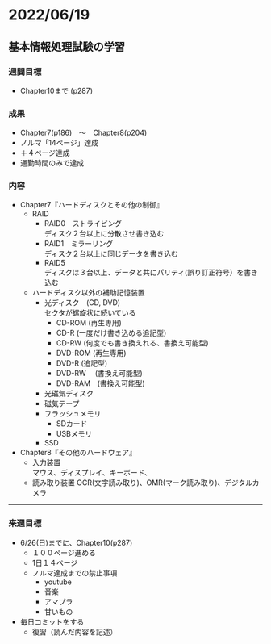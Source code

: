 # 2022/06/19

## 基本情報処理試験の学習

### 週間目標

- Chapter10まで (p287)

### 成果

- Chapter7(p186)　〜　Chapter8(p204)
- ノルマ「14ページ」達成
- ＋４ページ達成
- 通勤時間のみで達成

### 内容

- Chapter7『ハードディスクとその他の制御』
  - RAID
    - RAID0　ストライピング  
   ディスク２台以上に分散させ書き込む
    - RAID1　ミラーリング  
  ディスク２台以上に同じデータを書き込む
    - RAID5  
  ディスクは３台以上、データと共にパリティ(誤り訂正符号）を書き込む
  - ハードディスク以外の補助記憶装置
    - 光ディスク　(CD, DVD)  
  セクタが螺旋状に続いている
      - CD-ROM   (再生専用)
      - CD-R     (一度だけ書き込める追記型)
      - CD-RW    (何度でも書き換えれる、書換え可能型)
      - DVD-ROM  (再生専用)
      - DVD-R    (追記型)
      - DVD-RW　 (書換え可能型)
      - DVD-RAM　(書換え可能型)
    - 光磁気ディスク
    - 磁気テープ
    - フラッシュメモリ
      - SDカード
      - USBメモリ
    - SSD
- Chapter8『その他のハードウェア』
  - 入力装置  
  マウス、ディスプレイ、キーボード、
  - 読み取り装置
  OCR(文字読み取り)、OMR(マーク読み取り)、デジタルカメラ
&nbsp;

***

### 来週目標

- 6/26(日)までに、Chapter10(p287)
  - １００ページ進める
  - 1日１４ページ
  - ノルマ達成までの禁止事項
    - youtube
    - 音楽
    - アマプラ
    - 甘いもの
- 毎日コミットをする
  - 復習（読んだ内容を記述）
